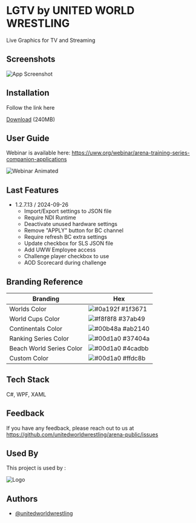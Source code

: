 
# LGTV by UNITED WORLD WRESTLING

Live Graphics for TV and Streaming


## Screenshots

![App Screenshot](https://i.giphy.com/media/VcngDaqS0bFoN0VY4l/giphy.webp)

  
## Installation

Follow the link here

[Download](https://we.tl/t-qepq1GzspL) (240MB)

## User Guide
Webinar is available here: https://uww.org/webinar/arena-training-series-companion-applications

![Webinar Animated](https://i.giphy.com/media/W3lO24167RSMC8ccZf/giphy.webp)

## Last Features
* 1.2.7.13 / 2024-09-26
  * Import/Export settings to JSON file
  * Require NDI Runtime
  * Deactivate unused hardware settings
  * Remove "APPLY" button for BC channel
  * Require refresh BC extra settings
  * Update checkbox for SLS JSON file
  * Add UWW Employee access
  * Challenge player checkbox to use
  * AOD Scorecard during challenge


## Branding Reference

| Branding             | Hex                                                                |
| ----------------- | ------------------------------------------------------------------ |
| Worlds Color | ![#0a192f](https://via.placeholder.com/10/1f3671?text=+) #1f3671 |
| World Cups Color | ![#f8f8f8](https://via.placeholder.com/10/37ab49?text=+) #37ab49 |
| Continentals Color | ![#00b48a](https://via.placeholder.com/10/ab2140?text=+) #ab2140 |
| Ranking Series Color | ![#00d1a0](https://via.placeholder.com/10/37404a?text=+) #37404a |
| Beach World Series Color | ![#00d1a0](https://via.placeholder.com/10/4cadbb?text=+) #4cadbb |
| Custom Color | ![#00d1a0](https://via.placeholder.com/10/ffdc8b?text=+) #ffdc8b |




## Tech Stack

C#, WPF, XAML

  
## Feedback

If you have any feedback, please reach out to us at https://github.com/unitedworldwrestling/arena-public/issues

  
## Used By

This project is used by :


  
![Logo](https://www.passportme.com//AffiliateBrandLogos/567175267_10292016_828420.jpg)

    
## Authors

- [@unitedworldwrestling](https://www.github.com/unitedworldwrestling)

  
